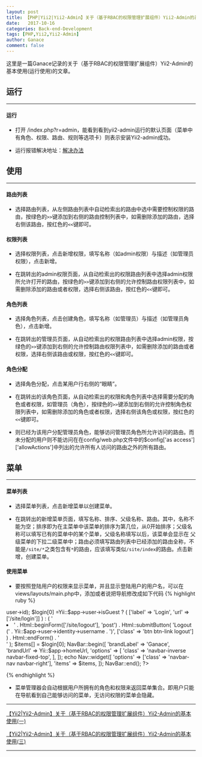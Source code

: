 ```yaml
---
layout: post
title: 【PHP|Yii2|Yii2-Admin】关于（基于RBAC的权限管理扩展组件）Yii2-Admin的基本使用(二)
date:   2017-10-16
categories: Back-end-Development
tags: [PHP,Yii2,Yii2-Admin]
author: Ganace
comment: false
---
```


这里是一篇Ganace记录的关于（基于RBAC的权限管理扩展组件）Yii2-Admin的基本使用(运行使用)的文章。


## 运行

---

####  运行

- 打开 /index.php?r=admin，能看到看到yii2-admin运行的默认页面（菜单中有角色、权限、路由、规则等选项卡）则表示安装Yii2-admin成功。

- 运行报错解决地址：[解决办法](https://ganace.github.io/posts/php/yii2-yii2-admin2.html)

## 使用

---

####  路由列表

- 选择路由列表，从左侧路由列表中自动检索出的路由中选中需要控制权限的路由，按绿色的`>>`键添加到右侧的路由控制列表中，如需删除添加的路由，选择右侧该路由，按红色的`<<`键即可。

####  权限列表

- 选择权限列表，点击新增权限，填写名称（如admin权限）与描述（如管理员权限），点击新增。

- 在跳转出的admin权限页面，从自动检索出的权限路由列表中选择admin权限所允许打开的路由，按绿色的`>>`键添加到右侧的允许控制路由权限列表中，如需删除添加的路由或者权限，选择右侧该路由，按红色的`<<`键即可。

####  角色列表

- 选择角色列表，点击创建角色，填写名称（如管理员）与描述（如管理员角色），点击新增。

- 在跳转出的管理员页面，从自动检索出的权限路由列表中选择admin权限，按绿色的`>>`键添加到右侧的允许控制路由权限列表中，如需删除添加的路由或者权限，选择右侧该路由或权限，按红色的`<<`键即可。

####  角色分配

- 选择角色分配，点击某用户行右侧的“眼睛”。

- 在跳转出的该角色页面，从自动检索出的权限和角色列表中选择需要分配的角色或者权限，如管理员（角色），按绿色的`>>`键添加到右侧的允许控制角色权限列表中，如需删除添加的角色或者权限，选择右侧该角色或权限，按红色的`<<`键即可。

- 则已经为该用户分配管理员角色，能够访问管理员角色所允许访问的路由。而未分配的用户则不能访问在在config/web.php文件中的$config['as access']['allowActions']中列出的允许所有人访问的路由之外的所有路由。

## 菜单

---

####  菜单列表

- 选择菜单列表，点击新增菜单以创建菜单。

- 在跳转出的新增菜单页面，填写名称、排序、父级名称、路由。其中，名称不能为空；排序即为在主菜单中该菜单的排序为第几位，从0开始排序；父级名称可以填写已有的菜单中的某个菜单，父级名称填写以后，该菜单会显示在
父级菜单的下拉二级菜单中；路由必须填写路由列表中已经添加的路由全称，不能是`/site/*`之类包含有`*`的路由，应该填写类似`/site/index`的路由。点击新增，创建菜单。

####  使用菜单

- 要按照登陆用户的权限来显示菜单，并且显示登陆用户的用户名，可以在views/layouts/main.php中，添加或者说把导航修改成如下代码
{% highlight ruby %}

<?php
    use mdm\admin\components\MenuHelper;
    #按照登陆用户的权限来显示菜单
    $items = MenuHelper::getAssignedMenu(Yii::$app->user->id);
    $login[0] =Yii::$app->user->isGuest ? (
            ['label' => 'Login', 'url' => ['/site/login']]
        ) : (
            '<li>'
            . Html::beginForm(['/site/logout'], 'post')
            . Html::submitButton(
                'Logout (' . Yii::$app->user->identity->username . ')',
                ['class' => 'btn btn-link logout']
            )
            . Html::endForm()
            . '</li>'
        );
    $items[] = $login[0];
    NavBar::begin([
        'brandLabel' => 'Ganace',
        'brandUrl' => Yii::$app->homeUrl,
        'options' => [
            'class' => 'navbar-inverse navbar-fixed-top',
        ],
    ]);    
    echo Nav::widget([
        'options' => ['class' => 'navbar-nav navbar-right'],
        'items' => $items,
    ]);
    NavBar::end();
    ?>

{% endhighlight %}

- 菜单管理器会自动根据用户所拥有的角色和权限来返回菜单集合。即用户只能在导航看到自己能够访问的菜单，无访问权限的菜单会隐藏。


---

[【Yii2\|Yii2-Admin】关于（基于RBAC的权限管理扩展组件）Yii2-Admin的基本使用(一)](https://ganace.github.io/posts/php/yii2-yii2-admin0.html)

[【Yii2\|Yii2-Admin】关于（基于RBAC的权限管理扩展组件）Yii2-Admin的基本使用(三)](https://ganace.github.io/posts/php/yii2-yii2-admin2.html)

---